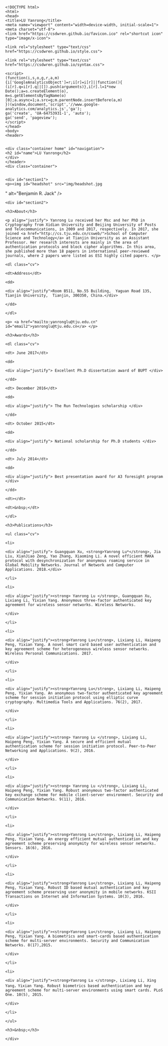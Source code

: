 	<!DOCTYPE html>
	<html>
	<head>
	<title>LU Yanrong</title>
	<meta name="viewport" content="width=device-width, initial-scale=1">
	<meta charset="utf-8">
	<link href="https://csdwren.github.io/favicon.ico" rel="shortcut icon" type="image/x-icon">

	<link rel="stylesheet" type="text/css" href="https://csdwren.github.io/style.css">

	<link rel="stylesheet" type="text/css" href="https://csdwren.github.io/syntax.css">

	<script>
	(function(i,s,o,g,r,a,m){i['GoogleAnalyticsObject']=r;i[r]=i[r]||function(){
	(i[r].q=i[r].q||[]).push(arguments)},i[r].l=1*new Date();a=s.createElement(o),
	m=s.getElementsByTagName(o)[0];a.async=1;a.src=g;m.parentNode.insertBefore(a,m)
	})(window,document,'script','//www.google-analytics.com/analytics.js','ga');
	ga('create', 'UA-64753931-1', 'auto');
	ga('send', 'pageview');
	</script>
	</head>
	<body>
	<header>
	
	
	<div class="container home" id="navigation">
	<h2 id="name">LU Yanrong</h2>
	</div>
	</header>
	<div class="container">
	
	
	<div id="section1">
	<p><img id="headshot" src="img/headshot.jpg
" alt="Benjamin R. Jack" /></p>
	</div>

	<div id="section2">

	<h3>About</h3>

	<p align="justify"> Yanrong Lu received her Msc and her PhD in Cryptography from Xidian University and Beijing University of Posts and Telecommunications, in 2009 and 2017, respectively. In 2017, she joined <a href="http://cs.tju.edu.cn/csweb/">School of Computer Science and Technology</a> at Tianjin University as an Assistant Professor. Her research interests are mainly in the area of authentication protocols and block cipher algorithms. In this area, she published more than 18 papers in international peer-reviewed journals, where 2 papers were listed as ESI highly cited papers. </p>

	<dl class="cv">

	<dt>Address</dt>

	<dd>

	<div align="justify">Room B511, No.55 Building,  Yaguan Road 135, Tianjin University,  Tianjin, 300350, China.</div>

	</dd>

	</dl>

	<p> <a href="mailto:yanronglu@tju.edu.cn" id="email2">yanronglu@tju.edu.cn</a> </p>

	<h3>Awards</h3>

	<dl class="cv">

	<dt> June 2017</dt>

	<dd>

	<div align="justify"> Excellent Ph.D dissertation award of BUPT </div>

	</dd>

	<dt> December 2016</dt>

	<dd> 

	<div align="justify"> The Run Technologies scholarship </div>

	</dd>

	<dt> October 2015</dt>

	<dd>

	<div align="justify"> National scholarship for Ph.D students </div>

	</dd>

	<dt> July 2014</dt>

	<dd>

	<div align="justify"> Best presentation award for A3 foresight program </div>

	</dd>

	<dt></dt>

	<dt>&nbsp;</dt>

	</dl>

	<h3>Publications</h3>

	<ul class="cv">

	<li>

	<div align="justify"> Guangquan Xu, <strong>Yanrong Lu*</strong>, Jia Liu, XianJiao Zeng, Yao Zhang, Xiaoming Li. A novel efficient MAKA protocol with desynchronization for anonymous roaming service in Global Mobility Networks. Journal of Network and Computer Applications. 2018.</div>

	</li>

	<li>

	<div align="justify"><strong> Yanrong Lu </strong>, Guangquan Xu, Lixiang Li, Yixian Yang. Anonymous three-factor authenticated key agreement for wireless sensor networks. Wireless Networks. 

	</div>

	</li>

	<li>

	<div align="justify"><strong>Yanrong Lu</strong>, Lixiang Li, Haipeng Peng, Yixian Yang. A novel smart card based user authentication and key agreement scheme for heterogeneous wireless sensor networks. Wireless Personal Communications. 2017.

	</div>

	</li>

	<li>

	<div align="justify"><strong>Yanrong Lu</strong>, Lixiang Li, Haipeng Peng, Yixian Yang. An anonymous two-factor authenticated key agreement scheme for session initiation protocol using elliptic curve cryptography. Multimedia Tools and Applications. 76(2), 2017.

	</div>

	</li>

	<li>

	<div align="justify"><strong> Yanrong Lu </strong>, Lixiang Li, Haipeng Peng, Yixian Yang. A secure and efficient mutual authentication scheme for session initiation protocol. Peer-to-Peer Networking and Applications. 9(2), 2016.

	</div>

	</li>

	<li>

	<div align="justify"><strong> Yanrong Lu </strong>, Lixiang Li, Haipeng Peng, Yixian Yang. Robust anonymous two-factor authenticated key exchange scheme for mobile client-server environment. Security and Communication Networks. 9(11), 2016.

	</div>

	</li>

	<li>

	<div align="justify"><strong>Yanrong Lu</strong>, Lixiang Li, Haipeng Peng, Yixian Yang. An energy efficient mutual authentication and key agreement scheme preserving anonymity for wireless sensor networks. Sensors. 16(6), 2016.

	</div>

	</li>

	<li>

	<div align="justify"><strong>Yanrong Lu</strong>, Lixiang Li, Haipeng Peng, Yixian Yang. Robust ID based mutual authentication and key agreement scheme preserving user anonymity in mobile networks. KSII Transactions on Internet and Information Systems. 10(3), 2016.

	</div>

	</li>

	<li>

	<div align="justify"><strong>Yanrong Lu</strong>, Lixiang Li, Haipeng Peng, Yixian Yang. A biometrics and smart-cards based authentication scheme for multi-server environments. Security and Communication Networks. 8(17),2015.

	</div>

	</li>

	<li>

	<div align="justify"><strong>Yanrong Lu </strong>, Lixiang Li, Xing Yang，Yixian Yang. Robust biometrics based authentication and key agreement scheme for multi-server environments using smart cards. PLoS One. 10(5), 2015.

	</div>

	</li>

	</ul>

	<h3>&nbsp;</h3>

	</div>

	

